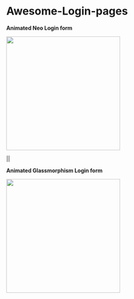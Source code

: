 # Awesome-Login-pages

**Animated Neo Login form**

<img src="https://user-images.githubusercontent.com/94288727/209667881-a3945552-0042-449d-a566-c797517fbd16.png" style=" width:300px ; height:300px">

||

**Animated Glassmorphism Login form** 

<img src="https://user-images.githubusercontent.com/94288727/209669765-1643e28c-04a9-4e6d-b8ca-a5297ad012a0.png" style=" width:300px ; height:300px">

